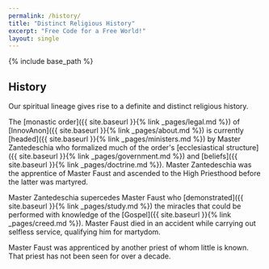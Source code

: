 ```yaml
---
permalink: /history/
title: "Distinct Religious History"
excerpt: "Free Code for a Free World!"
layout: single
---
```


{% include base_path %}

## History

Our spiritual lineage gives rise to a definite and distinct religious history.

The [monastic order]({{ site.baseurl }}{% link _pages/legal.md %})
of [InnovAnon]({{ site.baseurl }}{% link _pages/about.md %})
is currently [headed]({{ site.baseurl }}{% link _pages/ministers.md %}) by Master Zantedeschia
who formalized much of the order's [ecclesiastical structure]({{ site.baseurl }}{% link _pages/government.md %})
and [beliefs]({{ site.baseurl }}{% link _pages/doctrine.md %}).
Master Zantedeschia was the apprentice of Master Faust
and ascended to the High Priesthood before the latter was martyred.

Master Zantedeschia supercedes Master Faust who [demonstrated]({{ site.baseurl }}{% link _pages/study.md %})
the miracles that could be performed with knowledge of the [Gospel]({{ site.baseurl }}{% link _pages/creed.md %}).
Master Faust died in an accident while carrying out selfless service, qualifying him for martydom.

Master Faust was apprenticed by another priest of whom little is known.
That priest has not been seen for over a decade.

